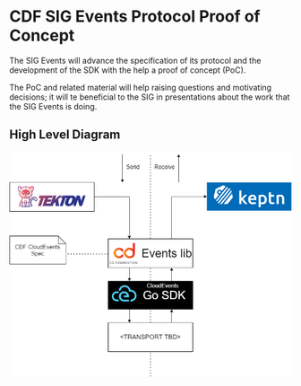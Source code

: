 # CDF SIG Events Protocol Proof of Concept

The SIG Events will advance the specification of its protocol and the
development of the SDK with the help a proof of concept (PoC).

The PoC and related material will help raising questions and motivating
decisions; it will te beneficial to the SIG in presentations about the
work that the SIG Events is doing.

## High Level Diagram

![poc diagram](CDF-events-PoC.png "PoC Diagram")
